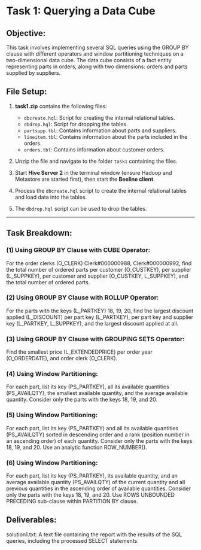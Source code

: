 # Task 1: Querying a Data Cube

## Objective:
This task involves implementing several SQL queries using the GROUP BY clause with different operators and window partitioning techniques on a two-dimensional data cube. The data cube consists of a fact entity representing parts in orders, along with two dimensions: orders and parts supplied by suppliers.


## File Setup:
1. **task1.zip** contains the following files:
   - `dbcreate.hql`: Script for creating the internal relational tables.
   - `dbdrop.hql`: Script for dropping the tables.
   - `partsupp.tbl`: Contains information about parts and suppliers.
   - `lineitem.tbl`: Contains information about the parts included in the orders.
   - `orders.tbl`: Contains information about customer orders.

2. Unzip the file and navigate to the folder `task1` containing the files.

3. Start **Hive Server 2** in the terminal window (ensure Hadoop and Metastore are started first), then start the **Beeline client**.

4. Process the `dbcreate.hql` script to create the internal relational tables and load data into the tables.

5. The `dbdrop.hql` script can be used to drop the tables.

---

## Task Breakdown:

### (1) Using GROUP BY Clause with CUBE Operator:
For the order clerks (O_CLERK) Clerk#000000988, Clerk#000000992, find the total number of ordered parts per customer (O_CUSTKEY), per supplier (L_SUPPKEY), per customer and supplier (O_CUSTKEY, L_SUPPKEY), and the total number of ordered parts.

### (2) Using GROUP BY Clause with ROLLUP Operator:
For the parts with the keys (L_PARTKEY) 18, 19, 20, find the largest discount applied (L_DISCOUNT) per part key (L_PARTKEY), per part key and supplier key (L_PARTKEY, L_SUPPKEY), and the largest discount applied at all.

### (3) Using GROUP BY Clause with GROUPING SETS Operator:
Find the smallest price (L_EXTENDEDPRICE) per order year (O_ORDERDATE), and order clerk (O_CLERK).

### (4) Using Window Partitioning:
For each part, list its key (PS_PARTKEY), all its available quantities (PS_AVAILQTY), the smallest available quantity, and the average available quantity. Consider only the parts with the keys 18, 19, and 20.

### (5) Using Window Partitioning:
For each part, list its key (PS_PARTKEY) and all its available quantities (PS_AVAILQTY) sorted in descending order and a rank (position number in an ascending order) of each quantity. Consider only the parts with the keys 18, 19, and 20. Use an analytic function ROW_NUMBER().


### (6) Using Window Partitioning:
For each part, list its key (PS_PARTKEY), its available quantity, and an average available quantity (PS_AVAILQTY) of the current quantity and all previous quantities in the ascending order of available quantities. Consider only the parts with the keys 18, 19, and 20. Use ROWS UNBOUNDED PRECEDING sub-clause within PARTITION BY clause.

## Deliverables:
solution1.txt: A text file containing the report with the results of the SQL queries, including the processed SELECT statements.
